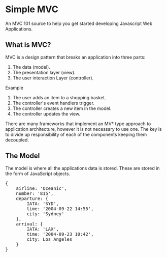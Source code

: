 Simple MVC
================================

An MVC 101 source to help you get started developing Javascript Web Applications. 

What is MVC?
--------------------------------

MVC is a design pattern that breaks an application into three parts:

1. The data (model).
2. The presentation layer (view).
3. The user interaction Layer (controller). 

Example

1. The user adds an item to a shopping basket.
2. The controller's event handlers trigger.
3. The controller creates a new item in the model.
4. The controller updates the view.

There are many frameworks that implement an MV* type approach to application architecture, however it is not necessary to use one. The key is to divide up responsibility of each of the components keeping them decoupled.


The Model
--------------------------------

The model is where all the applications data is stored. These are stored in the form of JavaScript objects. 

<pre>
{
	airline: 'Oceanic',
	number: '815',
	departure: {
		IATA: 'SYD',
		time: '2004-09-22 14:55',
		city: 'Sydney'
	},
	arrival: {
		IATA: 'LAX',
		time: '2004-09-23 10:42',
		city: Los Angeles
	}
}


</pre>